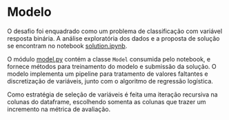 # Modelo

O desafio foi enquadrado como um problema de classificação com variável resposta binária.
A análise exploratória dos dados e a proposta de solução se encontram no notebook [solution.ipynb](solution.ipynb). 

O módulo [model.py](model.py) contém a classe `Model` consumida pelo notebook, e fornece métodos para treinamento do modelo e submissão da solução.
O modelo implementa um pipeline para tratamento de valores faltantes e discretização de variáveis, junto com o algoritmo de regressão logística.

Como estratégia de seleção de variáveis é feita uma iteração recursiva na colunas do dataframe, escolhendo somenta as colunas que trazer um incremento na métrica de avaliação.  